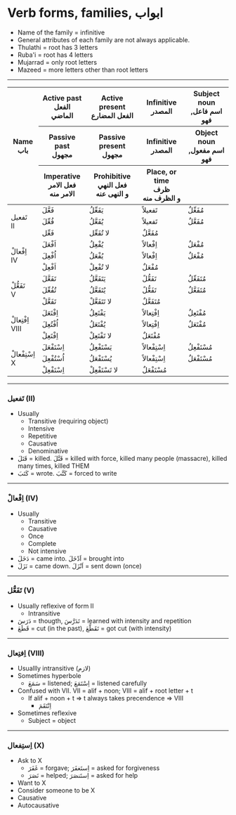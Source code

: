 # Verb forms, families, ابواب

- Name of the family = infinitive
- General attributes of each family are not always applicable.
- Thulathi = root has 3 letters
- Ruba'i = root has 4 letters
- Mujarrad = only root letters
- Mazeed = more letters other than root letters

---

<table>
    <thead>
        <tr>
            <th rowspan=3>
                Name
                <br />
                باب
            </th>
            <th>
                Active past
                <br />
                الفعل الماضي
            </th>
            <th>
                Active present
                <br />
                الفعل المضارع
            </th>
            <th>
                Infinitive
                <br />
                المصدر
            </th>
            <th>
                Subject noun
                <br />
                اسم فاعل, فهو
            </th>
        </tr>
        <tr>
            <th>
                Passive past
                <br />
                مجهول
            </th>
            <th>
                Passive present
                <br />
                مجهول
            </th>
            <th>
                Infinitive
                <br />
                المصدر
            </th>
            <th>
                Object noun
                <br />
                اسم مفعول, فهو
            </th>
        </tr>
        <tr>
            <th>
                Imperative
                <br />
                فعل الامر
                <br />
                الامر منه
            </th>
            <th>
                Prohibitive
                <br />
                فعل النهي
                <br />
                و النهی عنه
            </th>
            <th>
                Place, or time
                <br />
                ظرف
                <br />
                و الظرف منه
            </th>
            <th>
            </th>
        </tr>
    </thead>
    <tbody>
        <tr>
            <td rowspan=3>
                تَفعیل
                <br/>
                II
            </td>
            <td>فَعَّلَ</td>
            <td>یَفَعِّلُ</td>
            <td>تَفعیلاً</td>
            <td>مُفَعِّلٌ</td>
        </tr>
        <tr>
            <td>فُعِّلَ</td>
            <td>یُفَعَّلُ</td>
            <td>تَفعیلاً</td>
            <td>مُفَعَّلٌ</td>
        </tr>
        <tr>
            <td>فَعِّل</td>
            <td>لا تُفَعِّل</td>
            <td>مُفَعَّلٌ</td>
            <td></td>
        </tr>
        <tr>
            <td rowspan=3>
                اِفْعالْ
                <br/>
                IV
            </td>
            <td>اَفْعَلَ</td>
            <td>یُفْعِلُ</td>
            <td>اِفْعالاً</td>
            <td>مُفْعَلٌ</td>
        </tr>
        <tr>
            <td>اُفْعِلَ</td>
            <td>یُفْعَلُ</td>
            <td>اِفْعالاً</td>
            <td>مُفْعَلٌ</td>
        </tr>
        <tr>
            <td>اَفْعِلْ</td>
            <td>لا تُفْعِلْ</td>
            <td>مُفْعَلٌ</td>
            <td></td>
        </tr>
        <tr>
            <td rowspan=3>
                تَفَعُّلْ
                <br/>
                V
            </td>
            <td>تَفَعَّلَ</td>
            <td>يَتَفَعَّلُ</td>
            <td>تَفَعُّلً</td>
            <td>مُتَفَعِّلٌ</td>
        </tr>
        <tr>
            <td>تُفُعِّلَ</td>
            <td>يُتَفَعَّلُ</td>
            <td>تَفَعُّلً</td>
            <td>مُتَفَعَّلٌ</td>
        </tr>
        <tr>
            <td>تَفَعَّلْ</td>
            <td>لا تَتَفَعَّلْ</td>
            <td>مُتَفَعَّلٌ</td>
            <td></td>
        </tr>
        <tr>
            <td rowspan=3>
                اِفْتِعالْ
                <br/>
                VIII
            </td>
            <td>اِفْتَعَلَ</td>
            <td>يَفْتَعِلُ</td>
            <td>اِفْتِعالاً</td>
            <td>مُفْتَعِلٌ</td>
        </tr>
        <tr>
            <td>اُفْتُعِلَ</td>
            <td>يُفْتَعَلُ</td>
            <td>اِفْتِعالاً</td>
            <td>مُفْتَعَلٌ</td>
        </tr>
        <tr>
            <td>اِفْتَعِلْ</td>
            <td>لا تَفْتَعِلْ</td>
            <td>مُفْتَعَلٌ</td>
            <td></td>
        </tr>
        <tr>
            <td rowspan=3>
                اِسْتِفْعالْ
                <br/>
                X
            </td>
            <td>اِسْتَفْعَلَ</td>
            <td>يَسْتَفْعِلُ</td>
            <td>اِسْتِفْعالاً</td>
            <td>مُسْتَفْعِلُ</td>
        </tr>
        <tr>
            <td>اُسْتُفْعِلَ</td>
            <td>يُسْتَفْعَلُ</td>
            <td>اِسْتِفْعالاً</td>
            <td>مُسْتَفْعَلٌ</td>
        </tr>
        <tr>
            <td>اِسْتَفْعِلْ</td>
            <td>لا تَسْتَفْعِلْ</td>
            <td>مُسْتَفْعَلٌ</td>
            <td></td>
        </tr>
    </tbody>
</table>

---

### تَفعیل (II)

- Usually
  - Transitive (requiring object)
  - Intensive
  - Repetitive
  - Causative
  - Denominative
- قَتَلَ = killed. قَتَّلَ = killed with force, killed many people (massacre), killed many times, killed THEM
- کَتَبَ = wrote. کَتَّبَ = forced to write

---

### اِفْعالْ (IV)

- Usually
    - Transitive
    - Causative
    - Once
    - Complete
    - Not intensive
- دَخَلَ = came into. اَدْخَلَ = brought into
- نَزَلَ = came down. اَنْزَلَ = sent down (once)

---

### تَفَعُّل (V)

- Usually reflexive of form II
    - Intransitive
- دَرَسَ = thougth, تَدَرَّسَ = learned with intensity and repetition
- قَطَعَ = cut (in the past), تَقَطَّعَ = got cut (with intensity)

---

### اِفتِعال (VIII)

- Usuallly intransitive (لازم)
- Sometimes hyperbole
    - سَمَعَ = listened; اِسْتَمَعَ = listened carefully
- Confused with VII. VII = alif + noon; VIII = alif + root letter + t
    - If alif + noon + t => t always takes precendence => VIII
        - اِنْتَقَمَ
- Sometimes reflexive
    - Subject = object

---

### اِستِفعال (X)

- Ask to X
    - غَفَرَ = forgave; اِستَغفَرَ = asked for forgiveness
    - نَصَرَ = helped; اِستَنصَرَ = asked for help
- Want to X
- Consider someone to be X
- Causative
- Autocausative
